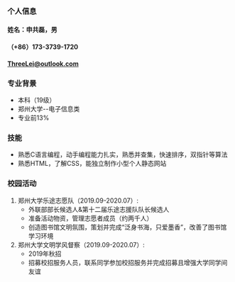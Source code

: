 ### 个人信息
#### 姓名：申共磊，男
#### （+86）173-3739-1720
#### ThreeLei@outlook.com
### 专业背景
- 本科（19级）
- 郑州大学--电子信息类
- 专业前13%

### 技能
- 熟悉C语言编程，动手编程能力扎实，熟悉并查集，快速排序，双指针等算法
- 熟悉HTML，了解CSS，能独立制作小型个人静态网站

### 校园活动
1. 郑州大学乐途志愿队（2019.09-2020.07）:
    - 外联部部长候选人&第十二届乐途志援队队长候选人
    - 准备活动物资，管理志愿者成员（约两千人）
    - 创造图书馆文明氛围，策划并完成“泛身书海，只爱墨香”，改善了图书馆学习环境
2. 郑州大学文明学风督察（2019.09-2020.07）:
    - 2019年秋招
    - 招募校招服务人员，联系同学参加校招服务并完成招募且增强大学同学间友谊
